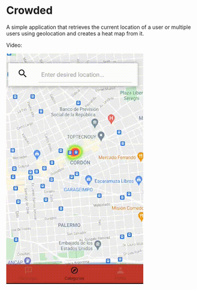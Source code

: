 # Crowded

A simple application that retrieves the current location of a user or multiple users using geolocation and creates a heat map from it.

Video:

![](location.gif)
